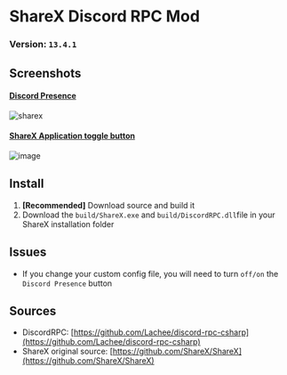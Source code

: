 # ShareX Discord RPC Mod
### Version: `13.4.1` 

## Screenshots
#### <ins>Discord Presence
![sharex](https://user-images.githubusercontent.com/43515908/114085925-ea232980-98a9-11eb-8124-62e3c014ee75.PNG)

#### <ins>ShareX Application toggle button
![image](https://user-images.githubusercontent.com/43515908/114086737-e80d9a80-98aa-11eb-8bef-d298cfb8cfda.png)

## Install

1. **[Recommended]** Download source and build it
2. Download the `build/ShareX.exe` and `build/DiscordRPC.dll`file in your ShareX installation folder

## Issues
* If you change your custom config file, you will need to turn `off/on` the `Discord Presence` button 

## Sources
* DiscordRPC: [https://github.com/Lachee/discord-rpc-csharp](https://github.com/Lachee/discord-rpc-csharp)
* ShareX original source: [https://github.com/ShareX/ShareX](https://github.com/ShareX/ShareX)
